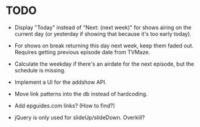 # TODO

- Display "Today" instead of "Next: (next week)" for
  shows airing on the current day (or yesterday if
  showing that because it's too early today).

- For shows on break returning this day next week, keep
  them faded out. Requires getting previous episode date
  from TVMaze.

- Calculate the weekday if there's an airdate for
  the next episode, but the schedule is missing.

- Implement a UI for the addshow API.

- Move link patterns into the db instead of hardcoding.

- Add epguides.com links? (How to find?)

- jQuery is only used for slideUp/slideDown. Overkill?
